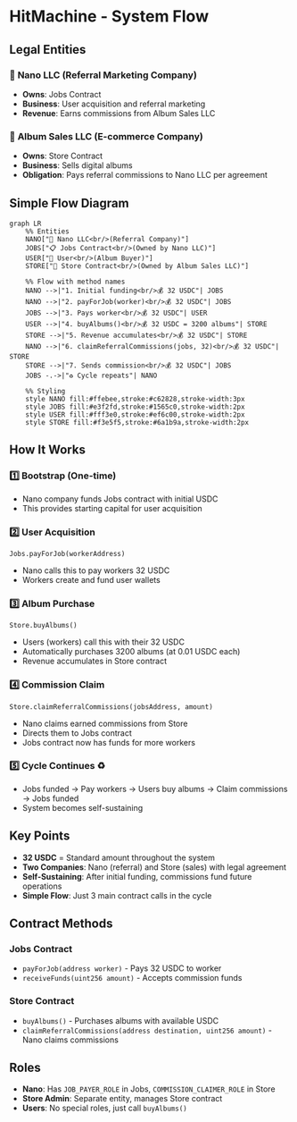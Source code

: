 # HitMachine - System Flow

## Legal Entities

### 🏢 **Nano LLC** (Referral Marketing Company)
- **Owns**: Jobs Contract
- **Business**: User acquisition and referral marketing
- **Revenue**: Earns commissions from Album Sales LLC

### 🏪 **Album Sales LLC** (E-commerce Company)
- **Owns**: Store Contract  
- **Business**: Sells digital albums
- **Obligation**: Pays referral commissions to Nano LLC per agreement

## Simple Flow Diagram

```mermaid
graph LR
    %% Entities
    NANO["🏢 Nano LLC<br/>(Referral Company)"]
    JOBS["📋 Jobs Contract<br/>(Owned by Nano LLC)"]
    USER["👤 User<br/>(Album Buyer)"]
    STORE["🏪 Store Contract<br/>(Owned by Album Sales LLC)"]
    
    %% Flow with method names
    NANO -->|"1. Initial funding<br/>💰 32 USDC"| JOBS
    NANO -->|"2. payForJob(worker)<br/>💰 32 USDC"| JOBS
    JOBS -->|"3. Pays worker<br/>💰 32 USDC"| USER
    USER -->|"4. buyAlbums()<br/>💰 32 USDC = 3200 albums"| STORE
    STORE -->|"5. Revenue accumulates<br/>💰 32 USDC"| STORE
    NANO -->|"6. claimReferralCommissions(jobs, 32)<br/>💰 32 USDC"| STORE
    STORE -->|"7. Sends commission<br/>💰 32 USDC"| JOBS
    JOBS -.->|"♻️ Cycle repeats"| NANO
    
    %% Styling
    style NANO fill:#ffebee,stroke:#c62828,stroke-width:3px
    style JOBS fill:#e3f2fd,stroke:#1565c0,stroke-width:2px
    style USER fill:#fff3e0,stroke:#ef6c00,stroke-width:2px
    style STORE fill:#f3e5f5,stroke:#6a1b9a,stroke-width:2px
```

## How It Works

### 1️⃣ **Bootstrap** (One-time)
- Nano company funds Jobs contract with initial USDC
- This provides starting capital for user acquisition

### 2️⃣ **User Acquisition**
```solidity
Jobs.payForJob(workerAddress)
```
- Nano calls this to pay workers 32 USDC
- Workers create and fund user wallets

### 3️⃣ **Album Purchase**
```solidity
Store.buyAlbums()
```
- Users (workers) call this with their 32 USDC
- Automatically purchases 3200 albums (at 0.01 USDC each)
- Revenue accumulates in Store contract

### 4️⃣ **Commission Claim**
```solidity
Store.claimReferralCommissions(jobsAddress, amount)
```
- Nano claims earned commissions from Store
- Directs them to Jobs contract
- Jobs contract now has funds for more workers

### 5️⃣ **Cycle Continues** ♻️
- Jobs funded → Pay workers → Users buy albums → Claim commissions → Jobs funded
- System becomes self-sustaining

## Key Points

- **32 USDC** = Standard amount throughout the system
- **Two Companies**: Nano (referral) and Store (sales) with legal agreement
- **Self-Sustaining**: After initial funding, commissions fund future operations
- **Simple Flow**: Just 3 main contract calls in the cycle

## Contract Methods

### Jobs Contract
- `payForJob(address worker)` - Pays 32 USDC to worker
- `receiveFunds(uint256 amount)` - Accepts commission funds

### Store Contract  
- `buyAlbums()` - Purchases albums with available USDC
- `claimReferralCommissions(address destination, uint256 amount)` - Nano claims commissions

## Roles

- **Nano**: Has `JOB_PAYER_ROLE` in Jobs, `COMMISSION_CLAIMER_ROLE` in Store
- **Store Admin**: Separate entity, manages Store contract
- **Users**: No special roles, just call `buyAlbums()`